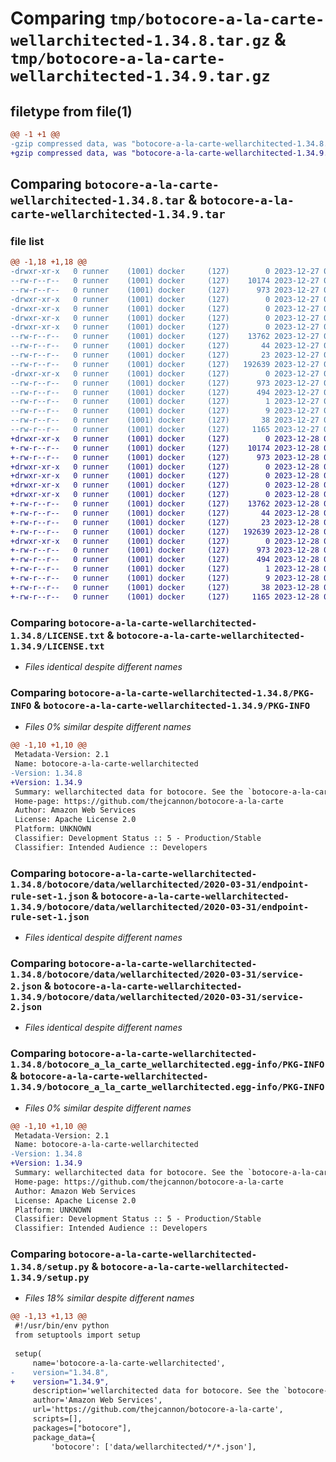 # Comparing `tmp/botocore-a-la-carte-wellarchitected-1.34.8.tar.gz` & `tmp/botocore-a-la-carte-wellarchitected-1.34.9.tar.gz`

## filetype from file(1)

```diff
@@ -1 +1 @@
-gzip compressed data, was "botocore-a-la-carte-wellarchitected-1.34.8.tar", last modified: Wed Dec 27 01:06:59 2023, max compression
+gzip compressed data, was "botocore-a-la-carte-wellarchitected-1.34.9.tar", last modified: Thu Dec 28 01:07:00 2023, max compression
```

## Comparing `botocore-a-la-carte-wellarchitected-1.34.8.tar` & `botocore-a-la-carte-wellarchitected-1.34.9.tar`

### file list

```diff
@@ -1,18 +1,18 @@
-drwxr-xr-x   0 runner    (1001) docker     (127)        0 2023-12-27 01:06:59.027353 botocore-a-la-carte-wellarchitected-1.34.8/
--rw-r--r--   0 runner    (1001) docker     (127)    10174 2023-12-27 01:06:58.000000 botocore-a-la-carte-wellarchitected-1.34.8/LICENSE.txt
--rw-r--r--   0 runner    (1001) docker     (127)      973 2023-12-27 01:06:59.027353 botocore-a-la-carte-wellarchitected-1.34.8/PKG-INFO
-drwxr-xr-x   0 runner    (1001) docker     (127)        0 2023-12-27 01:06:59.023353 botocore-a-la-carte-wellarchitected-1.34.8/botocore/
-drwxr-xr-x   0 runner    (1001) docker     (127)        0 2023-12-27 01:06:59.023353 botocore-a-la-carte-wellarchitected-1.34.8/botocore/data/
-drwxr-xr-x   0 runner    (1001) docker     (127)        0 2023-12-27 01:06:59.023353 botocore-a-la-carte-wellarchitected-1.34.8/botocore/data/wellarchitected/
-drwxr-xr-x   0 runner    (1001) docker     (127)        0 2023-12-27 01:06:59.023353 botocore-a-la-carte-wellarchitected-1.34.8/botocore/data/wellarchitected/2020-03-31/
--rw-r--r--   0 runner    (1001) docker     (127)    13762 2023-12-27 01:06:29.000000 botocore-a-la-carte-wellarchitected-1.34.8/botocore/data/wellarchitected/2020-03-31/endpoint-rule-set-1.json
--rw-r--r--   0 runner    (1001) docker     (127)       44 2023-12-27 01:06:29.000000 botocore-a-la-carte-wellarchitected-1.34.8/botocore/data/wellarchitected/2020-03-31/examples-1.json
--rw-r--r--   0 runner    (1001) docker     (127)       23 2023-12-27 01:06:29.000000 botocore-a-la-carte-wellarchitected-1.34.8/botocore/data/wellarchitected/2020-03-31/paginators-1.json
--rw-r--r--   0 runner    (1001) docker     (127)   192639 2023-12-27 01:06:29.000000 botocore-a-la-carte-wellarchitected-1.34.8/botocore/data/wellarchitected/2020-03-31/service-2.json
-drwxr-xr-x   0 runner    (1001) docker     (127)        0 2023-12-27 01:06:59.027353 botocore-a-la-carte-wellarchitected-1.34.8/botocore_a_la_carte_wellarchitected.egg-info/
--rw-r--r--   0 runner    (1001) docker     (127)      973 2023-12-27 01:06:58.000000 botocore-a-la-carte-wellarchitected-1.34.8/botocore_a_la_carte_wellarchitected.egg-info/PKG-INFO
--rw-r--r--   0 runner    (1001) docker     (127)      494 2023-12-27 01:06:58.000000 botocore-a-la-carte-wellarchitected-1.34.8/botocore_a_la_carte_wellarchitected.egg-info/SOURCES.txt
--rw-r--r--   0 runner    (1001) docker     (127)        1 2023-12-27 01:06:58.000000 botocore-a-la-carte-wellarchitected-1.34.8/botocore_a_la_carte_wellarchitected.egg-info/dependency_links.txt
--rw-r--r--   0 runner    (1001) docker     (127)        9 2023-12-27 01:06:58.000000 botocore-a-la-carte-wellarchitected-1.34.8/botocore_a_la_carte_wellarchitected.egg-info/top_level.txt
--rw-r--r--   0 runner    (1001) docker     (127)       38 2023-12-27 01:06:59.027353 botocore-a-la-carte-wellarchitected-1.34.8/setup.cfg
--rw-r--r--   0 runner    (1001) docker     (127)     1165 2023-12-27 01:06:58.000000 botocore-a-la-carte-wellarchitected-1.34.8/setup.py
+drwxr-xr-x   0 runner    (1001) docker     (127)        0 2023-12-28 01:07:00.778429 botocore-a-la-carte-wellarchitected-1.34.9/
+-rw-r--r--   0 runner    (1001) docker     (127)    10174 2023-12-28 01:07:00.000000 botocore-a-la-carte-wellarchitected-1.34.9/LICENSE.txt
+-rw-r--r--   0 runner    (1001) docker     (127)      973 2023-12-28 01:07:00.778429 botocore-a-la-carte-wellarchitected-1.34.9/PKG-INFO
+drwxr-xr-x   0 runner    (1001) docker     (127)        0 2023-12-28 01:07:00.778429 botocore-a-la-carte-wellarchitected-1.34.9/botocore/
+drwxr-xr-x   0 runner    (1001) docker     (127)        0 2023-12-28 01:07:00.778429 botocore-a-la-carte-wellarchitected-1.34.9/botocore/data/
+drwxr-xr-x   0 runner    (1001) docker     (127)        0 2023-12-28 01:07:00.778429 botocore-a-la-carte-wellarchitected-1.34.9/botocore/data/wellarchitected/
+drwxr-xr-x   0 runner    (1001) docker     (127)        0 2023-12-28 01:07:00.778429 botocore-a-la-carte-wellarchitected-1.34.9/botocore/data/wellarchitected/2020-03-31/
+-rw-r--r--   0 runner    (1001) docker     (127)    13762 2023-12-28 01:06:26.000000 botocore-a-la-carte-wellarchitected-1.34.9/botocore/data/wellarchitected/2020-03-31/endpoint-rule-set-1.json
+-rw-r--r--   0 runner    (1001) docker     (127)       44 2023-12-28 01:06:26.000000 botocore-a-la-carte-wellarchitected-1.34.9/botocore/data/wellarchitected/2020-03-31/examples-1.json
+-rw-r--r--   0 runner    (1001) docker     (127)       23 2023-12-28 01:06:26.000000 botocore-a-la-carte-wellarchitected-1.34.9/botocore/data/wellarchitected/2020-03-31/paginators-1.json
+-rw-r--r--   0 runner    (1001) docker     (127)   192639 2023-12-28 01:06:26.000000 botocore-a-la-carte-wellarchitected-1.34.9/botocore/data/wellarchitected/2020-03-31/service-2.json
+drwxr-xr-x   0 runner    (1001) docker     (127)        0 2023-12-28 01:07:00.778429 botocore-a-la-carte-wellarchitected-1.34.9/botocore_a_la_carte_wellarchitected.egg-info/
+-rw-r--r--   0 runner    (1001) docker     (127)      973 2023-12-28 01:07:00.000000 botocore-a-la-carte-wellarchitected-1.34.9/botocore_a_la_carte_wellarchitected.egg-info/PKG-INFO
+-rw-r--r--   0 runner    (1001) docker     (127)      494 2023-12-28 01:07:00.000000 botocore-a-la-carte-wellarchitected-1.34.9/botocore_a_la_carte_wellarchitected.egg-info/SOURCES.txt
+-rw-r--r--   0 runner    (1001) docker     (127)        1 2023-12-28 01:07:00.000000 botocore-a-la-carte-wellarchitected-1.34.9/botocore_a_la_carte_wellarchitected.egg-info/dependency_links.txt
+-rw-r--r--   0 runner    (1001) docker     (127)        9 2023-12-28 01:07:00.000000 botocore-a-la-carte-wellarchitected-1.34.9/botocore_a_la_carte_wellarchitected.egg-info/top_level.txt
+-rw-r--r--   0 runner    (1001) docker     (127)       38 2023-12-28 01:07:00.778429 botocore-a-la-carte-wellarchitected-1.34.9/setup.cfg
+-rw-r--r--   0 runner    (1001) docker     (127)     1165 2023-12-28 01:07:00.000000 botocore-a-la-carte-wellarchitected-1.34.9/setup.py
```

### Comparing `botocore-a-la-carte-wellarchitected-1.34.8/LICENSE.txt` & `botocore-a-la-carte-wellarchitected-1.34.9/LICENSE.txt`

 * *Files identical despite different names*

### Comparing `botocore-a-la-carte-wellarchitected-1.34.8/PKG-INFO` & `botocore-a-la-carte-wellarchitected-1.34.9/PKG-INFO`

 * *Files 0% similar despite different names*

```diff
@@ -1,10 +1,10 @@
 Metadata-Version: 2.1
 Name: botocore-a-la-carte-wellarchitected
-Version: 1.34.8
+Version: 1.34.9
 Summary: wellarchitected data for botocore. See the `botocore-a-la-carte` package for more info.
 Home-page: https://github.com/thejcannon/botocore-a-la-carte
 Author: Amazon Web Services
 License: Apache License 2.0
 Platform: UNKNOWN
 Classifier: Development Status :: 5 - Production/Stable
 Classifier: Intended Audience :: Developers
```

### Comparing `botocore-a-la-carte-wellarchitected-1.34.8/botocore/data/wellarchitected/2020-03-31/endpoint-rule-set-1.json` & `botocore-a-la-carte-wellarchitected-1.34.9/botocore/data/wellarchitected/2020-03-31/endpoint-rule-set-1.json`

 * *Files identical despite different names*

### Comparing `botocore-a-la-carte-wellarchitected-1.34.8/botocore/data/wellarchitected/2020-03-31/service-2.json` & `botocore-a-la-carte-wellarchitected-1.34.9/botocore/data/wellarchitected/2020-03-31/service-2.json`

 * *Files identical despite different names*

### Comparing `botocore-a-la-carte-wellarchitected-1.34.8/botocore_a_la_carte_wellarchitected.egg-info/PKG-INFO` & `botocore-a-la-carte-wellarchitected-1.34.9/botocore_a_la_carte_wellarchitected.egg-info/PKG-INFO`

 * *Files 0% similar despite different names*

```diff
@@ -1,10 +1,10 @@
 Metadata-Version: 2.1
 Name: botocore-a-la-carte-wellarchitected
-Version: 1.34.8
+Version: 1.34.9
 Summary: wellarchitected data for botocore. See the `botocore-a-la-carte` package for more info.
 Home-page: https://github.com/thejcannon/botocore-a-la-carte
 Author: Amazon Web Services
 License: Apache License 2.0
 Platform: UNKNOWN
 Classifier: Development Status :: 5 - Production/Stable
 Classifier: Intended Audience :: Developers
```

### Comparing `botocore-a-la-carte-wellarchitected-1.34.8/setup.py` & `botocore-a-la-carte-wellarchitected-1.34.9/setup.py`

 * *Files 18% similar despite different names*

```diff
@@ -1,13 +1,13 @@
 #!/usr/bin/env python
 from setuptools import setup
 
 setup(
     name='botocore-a-la-carte-wellarchitected',
-    version="1.34.8",
+    version="1.34.9",
     description='wellarchitected data for botocore. See the `botocore-a-la-carte` package for more info.',
     author='Amazon Web Services',
     url='https://github.com/thejcannon/botocore-a-la-carte',
     scripts=[],
     packages=["botocore"],
     package_data={
         'botocore': ['data/wellarchitected/*/*.json'],
```

